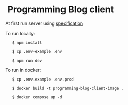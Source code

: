#  Programming Blog client

At first run server using [specification](../server/README.md)

To run locally:

```
   $ npm install

   $ cp .env-example .env

   $ npm run dev
```

To run in docker:

```
   $ cp .env.example .env.prod

   $ docker build -t programming-blog-client-image .

   $ docker compose up -d
```

